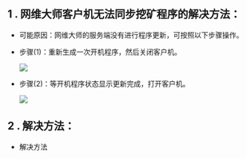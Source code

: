 ## 1 . 网维大师客户机无法同步挖矿程序的解决方法：

- 可能原因：网维大师的服务端没有进行程序更新，可按照以下步骤操作。
- 步骤(1)：重新生成一次开机程序，然后关闭客户机。

  <img src="https://github.com/qingshan2048/resource/blob/main/wangweidashi1.jpg">
- 步骤(2)：等开机程序状态显示更新完成，打开客户机。

  <img src="https://github.com/qingshan2048/resource/blob/main/wangweidashi2.jpg">

## 2 . 解决方法：

- 解决方法
